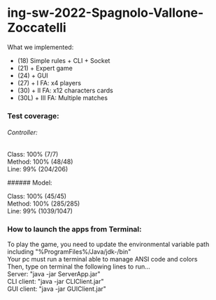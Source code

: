 # ing-sw-2022-Spagnolo-Vallone-Zoccatelli

What we implemented:
 - (18) Simple rules + CLI + Socket
 - (21) + Expert game
 - (24) + GUI
 - (27) + I FA: x4 players
 - (30) + II FA: x12 characters cards
 - (30L) + III FA: Multiple matches
 
### Test coverage:
###### Controller:
<p>Class: 100% (7/7)<br>
Method: 100% (48/48)<br>
Line: 99% (204/206)</p>
###### Model:
<p>Class: 100% (45/45)<br>
Method: 100% (285/285)<br>
Line: 99% (1039/1047)</p>
 
### How to launch the apps from Terminal:
<p>To play the game, you need to update the environmental variable path including "%ProgramFiles%/Java/jdk-<version>/bin"<br>
Your pc must run a terminal able to manage ANSI code and colors<br>
Then, type on terminal the following lines to run...<br>
Server: "java -jar ServerApp.jar"<br>
CLI client: "java -jar CLIClient.jar"<br>
GUI client: "java -jar GUIClient.jar"</p>
